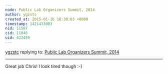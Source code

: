```yaml
---
node: Public Lab Organizers Summit, 2014
author: ygzstc
created_at: 2015-01-16 18:30:03 +0000
timestamp: 1421433003
nid: 11507
cid: 11046
uid: 422489
---
```




[ygzstc](../profile/ygzstc) replying to: [Public Lab Organizers Summit, 2014](../notes/cfastie/01-03-2015/public-lab-organizers-summit-2014)

----
Great job Chris! I look tired though :-)